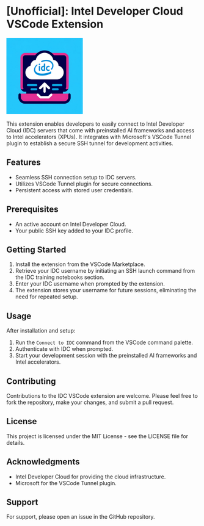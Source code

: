 # [Unofficial]: Intel Developer Cloud VSCode Extension

<img src="images/icon.png" alt="IDC Extension Icon" width="200" height="200"/>


This extension enables developers to easily connect to Intel Developer Cloud (IDC) servers that come with preinstalled AI frameworks and access to Intel accelerators (XPUs). It integrates with Microsoft's VSCode Tunnel plugin to establish a secure SSH tunnel for development activities.



## Features

- Seamless SSH connection setup to IDC servers.
- Utilizes VSCode Tunnel plugin for secure connections.
- Persistent access with stored user credentials.

## Prerequisites

- An active account on Intel Developer Cloud.
- Your public SSH key added to your IDC profile.

## Getting Started

1. Install the extension from the VSCode Marketplace.
2. Retrieve your IDC username by initiating an SSH launch command from the IDC training notebooks section.
3. Enter your IDC username when prompted by the extension.
4. The extension stores your username for future sessions, eliminating the need for repeated setup.

## Usage

After installation and setup:

1. Run the `Connect to IDC` command from the VSCode command palette.
2. Authenticate with IDC when prompted.
3. Start your development session with the preinstalled AI frameworks and Intel accelerators.

## Contributing

Contributions to the IDC VSCode extension are welcome. Please feel free to fork the repository, make your changes, and submit a pull request.

## License

This project is licensed under the MIT License - see the LICENSE file for details.

## Acknowledgments

- Intel Developer Cloud for providing the cloud infrastructure.
- Microsoft for the VSCode Tunnel plugin.

## Support

For support, please open an issue in the GitHub repository.
